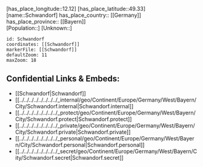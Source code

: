 ﻿---
location: [49.33,12.12] 
mapzoom: [7,12] 
mapmarker: city 
type: City
tags:
- geo/City


SpocWebEntityId: 34090
isDeleted: false
confidential: public

---
[has_place_longitude::12.12] 
[has_place_latitude::49.33] 
[name::Schwandorf] 
has_place_country:: [[Germany]]  
has_place_province:: [[Bayern]]  
[Population::] 
[Unknown::] 


```leaflet
id: Schwandorf
coordinates: [[Schwandorf]] 
markerFile: [[Schwandorf]] 
defaultZoom: 11 
maxZoom: 18
```


## Confidential Links & Embeds: 
- [[Schwandorf|Schwandorf]]  
- [[../../../../../../../../_internal/geo/Continent/Europe/Germany/West/Bayern/City/Schwandorf.internal|Schwandorf.internal]] 
- [[../../../../../../../../_protect/geo/Continent/Europe/Germany/West/Bayern/City/Schwandorf.protect|Schwandorf.protect]] 
- [[../../../../../../../../_private/geo/Continent/Europe/Germany/West/Bayern/City/Schwandorf.private|Schwandorf.private]] 
- [[../../../../../../../../_personal/geo/Continent/Europe/Germany/West/Bayern/City/Schwandorf.personal|Schwandorf.personal]] 
- [[../../../../../../../../_secret/geo/Continent/Europe/Germany/West/Bayern/City/Schwandorf.secret|Schwandorf.secret]] 
